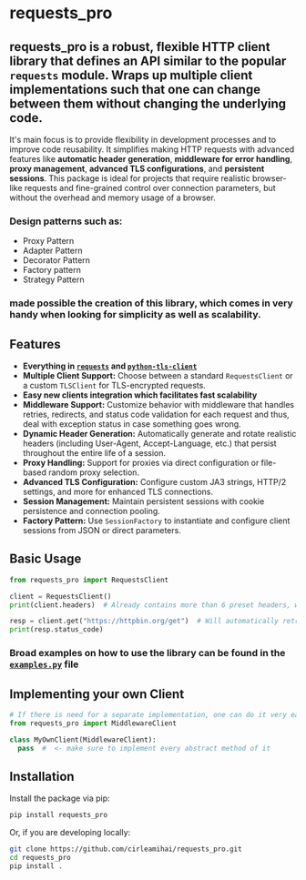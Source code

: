 # requests_pro

## **requests_pro** is a robust, flexible HTTP client library that defines an API similar to the popular `requests` module. Wraps up multiple client implementations such that one can change between them without changing the underlying code.

It's main focus is to provide flexibility in development processes and to improve code reusability. It simplifies making HTTP requests with advanced features like **automatic header generation**, **middleware for error handling**, **proxy management**, **advanced TLS configurations**, and **persistent sessions**. This package is ideal for projects that require realistic browser-like requests and fine-grained control over connection parameters, but without the overhead and memory usage of a browser.

### Design patterns such as:
- Proxy Pattern
- Adapter Pattern
- Decorator Pattern
- Factory pattern
- Strategy Pattern
### made possible the creation of this library, which comes in very handy when looking for simplicity as well as scalability.

## Features

- **Everything in [`requests`](https://github.com/psf/requests) and [`python-tls-client`](https://github.com/FlorianREGAZ/Python-Tls-Client)**
- **Multiple Client Support:** Choose between a standard `RequestsClient` or a custom `TLSClient` for TLS-encrypted requests.
- **Easy new clients integration which facilitates fast scalability**
- **Middleware Support:** Customize behavior with middleware that handles retries, redirects, and status code validation for each request and thus, deal with exception status in case something goes wrong.
- **Dynamic Header Generation:** Automatically generate and rotate realistic headers (including User-Agent, Accept-Language, etc.) that persist throughout the entire life of a session.
- **Proxy Handling:** Support for proxies via direct configuration or file-based random proxy selection.
- **Advanced TLS Configuration:** Configure custom JA3 strings, HTTP/2 settings, and more for enhanced TLS connections.
- **Session Management:** Maintain persistent sessions with cookie persistence and connection pooling.
- **Factory Pattern:** Use `SessionFactory` to instantiate and configure client sessions from JSON or direct parameters.

## Basic Usage
```py
from requests_pro import RequestsClient

client = RequestsClient()
print(client.headers)  # Already contains more than 6 preset headers, with a randomized user_agent

resp = client.get("https://httpbin.org/get")  # Will automatically retry if the request fails, logging the error
print(resp.status_code)
```
### Broad examples on how to use the library can be found in the [`examples.py`](https://github.com/cirleamihai/requests-pro/blob/main/src/requests_pro/examples.py) file

## Implementing your own Client
```py
# If there is need for a separate implementation, one can do it very easy without forking the package
from requests_pro import MiddlewareClient

class MyOwnClient(MiddlewareClient):
  pass  #  <- make sure to implement every abstract method of it
```

## Installation

Install the package via pip:

```bash
pip install requests_pro
```

Or, if you are developing locally:
```bash
git clone https://github.com/cirleamihai/requests_pro.git
cd requests_pro
pip install .
```
